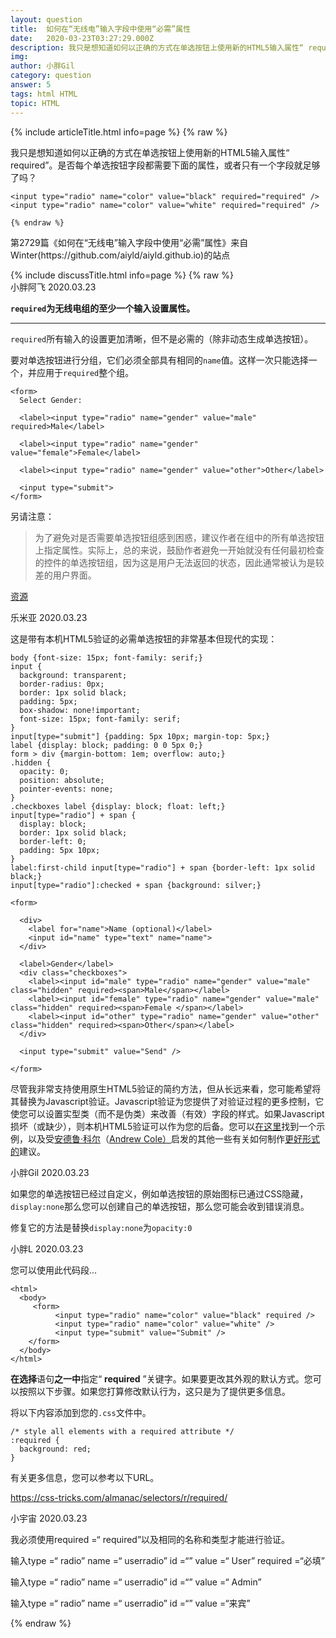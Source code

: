 ```yaml
---
layout: question
title:  如何在“无线电”输入字段中使用“必需”属性
date:   2020-03-23T03:27:29.000Z
description: 我只是想知道如何以正确的方式在单选按钮上使用新的HTML5输入属性“ required”。是否每个单选按钮字段都需要下面的属性，或者只有一个字段就足够了吗...
img: 
author: 小胖Gil
category: question
answer: 5
tags: html HTML
topic: HTML
---
```

<div class="article-root">
  <div class="article">
    {% include articleTitle.html info=page %}
    {% raw %}
    <div class="article-content"><p><font style="vertical-align: inherit;"><font style="vertical-align: inherit;">我只是想知道如何以正确的方式在单选按钮上使用新的HTML5输入属性“ required”。</font><font style="vertical-align: inherit;">是否每个单选按钮字段都需要下面的属性，或者只有一个字段就足够了吗？   </font></font></p>

<pre><code>&lt;input type="radio" name="color" value="black" required="required" /&gt;<font></font>
&lt;input type="radio" name="color" value="white" required="required" /&gt;<font></font>
</code></pre></div>
    {% endraw %}
  </div>
  <p class="winter_mark">第2729篇《如何在“无线电”输入字段中使用“必需”属性》来自Winter(https://github.com/aiyld/aiyld.github.io)的站点</p>
  <div class="discuss-wrapper">
    {% include discussTitle.html info=page %}
    {% raw %}
    <div class="discuss-list">
    <div class="discuss-item">
        <div class="discuss-parent">
          <div class="discuss-meta">
            <span class="discuss-user">小胖阿飞</span>
            <span class="discuss-time">2020.03.23</span>
          </div>
          <div class="discuss-comment"><p><strong><font style="vertical-align: inherit;"></font><code>required</code><font style="vertical-align: inherit;"><font style="vertical-align: inherit;">为无线电组的至少一个输入</font><font style="vertical-align: inherit;">设置</font><font style="vertical-align: inherit;">属性。</font></font></strong></p>

<hr>

<p><font style="vertical-align: inherit;"></font><code>required</code><font style="vertical-align: inherit;"><font style="vertical-align: inherit;">所有输入的</font><font style="vertical-align: inherit;">设置</font><font style="vertical-align: inherit;">更加清晰，但不是必需的（除非动态生成单选按钮）。</font></font></p>

<p><font style="vertical-align: inherit;"><font style="vertical-align: inherit;">要对单选按钮进行分组，它们必须全部具有相同的</font></font><code>name</code><font style="vertical-align: inherit;"><font style="vertical-align: inherit;">值。</font><font style="vertical-align: inherit;">这样一次只能选择一个，并应用于</font></font><code>required</code><font style="vertical-align: inherit;"><font style="vertical-align: inherit;">整个组。</font></font></p>

<p></p><div class="snippet" data-lang="js" data-hide="false" data-console="true" data-babel="false">
<div class="snippet-code">
<pre class="snippet-code-html lang-html prettyprint-override"><code>&lt;form&gt;<font></font>
  Select Gender:<font></font>
<font></font>
  &lt;label&gt;&lt;input type="radio" name="gender" value="male" required&gt;Male&lt;/label&gt;<font></font>
<font></font>
  &lt;label&gt;&lt;input type="radio" name="gender" value="female"&gt;Female&lt;/label&gt;<font></font>
<font></font>
  &lt;label&gt;&lt;input type="radio" name="gender" value="other"&gt;Other&lt;/label&gt;<font></font>
<font></font>
  &lt;input type="submit"&gt;<font></font>
&lt;/form&gt;</code></pre>
</div>
</div>
<p></p>

<p><font style="vertical-align: inherit;"><font style="vertical-align: inherit;">另请注意：</font></font></p>

<blockquote>
  <p><font style="vertical-align: inherit;"><font style="vertical-align: inherit;">为了避免对是否需要单选按钮组感到困惑，建议作者在组中的所有单选按钮上指定属性。</font><font style="vertical-align: inherit;">实际上，总的来说，鼓励作者避免一开始就没有任何最初检查的控件的单选按钮组，因为这是用户无法返回的状态，因此通常被认为是较差的用户界面。</font></font></p>
</blockquote>

<p><a href="http://www.w3.org/TR/html5/forms.html#the-required-attribute" rel="noreferrer"><font style="vertical-align: inherit;"><font style="vertical-align: inherit;">资源</font></font></a></p></div>
        </div></div><div class="discuss-item">
        <div class="discuss-parent">
          <div class="discuss-meta">
            <span class="discuss-user">乐米亚</span>
            <span class="discuss-time">2020.03.23</span>
          </div>
          <div class="discuss-comment"><p><font style="vertical-align: inherit;"><font style="vertical-align: inherit;">这是带有本机HTML5验证的必需单选按钮的非常基本但现代的实现：</font></font></p>

<p></p><div class="snippet" data-lang="js" data-hide="false" data-console="true" data-babel="false">
<div class="snippet-code">
<pre class="snippet-code-css lang-css prettyprint-override"><code>body {font-size: 15px; font-family: serif;}<font></font>
input {<font></font>
  background: transparent;<font></font>
  border-radius: 0px;<font></font>
  border: 1px solid black;<font></font>
  padding: 5px;<font></font>
  box-shadow: none!important;<font></font>
  font-size: 15px; font-family: serif;<font></font>
}<font></font>
input[type="submit"] {padding: 5px 10px; margin-top: 5px;}<font></font>
label {display: block; padding: 0 0 5px 0;}<font></font>
form &gt; div {margin-bottom: 1em; overflow: auto;}<font></font>
.hidden {<font></font>
  opacity: 0; <font></font>
  position: absolute; <font></font>
  pointer-events: none;<font></font>
}<font></font>
.checkboxes label {display: block; float: left;}<font></font>
input[type="radio"] + span {<font></font>
  display: block;<font></font>
  border: 1px solid black;<font></font>
  border-left: 0;<font></font>
  padding: 5px 10px;<font></font>
}<font></font>
label:first-child input[type="radio"] + span {border-left: 1px solid black;}<font></font>
input[type="radio"]:checked + span {background: silver;}</code></pre>
<pre class="snippet-code-html lang-html prettyprint-override"><code>&lt;form&gt;<font></font>
<font></font>
  &lt;div&gt;<font></font>
    &lt;label for="name"&gt;Name (optional)&lt;/label&gt;<font></font>
    &lt;input id="name" type="text" name="name"&gt;<font></font>
  &lt;/div&gt;<font></font>
<font></font>
  &lt;label&gt;Gender&lt;/label&gt;<font></font>
  &lt;div class="checkboxes"&gt;<font></font>
    &lt;label&gt;&lt;input id="male" type="radio" name="gender" value="male" class="hidden" required&gt;&lt;span&gt;Male&lt;/span&gt;&lt;/label&gt;<font></font>
    &lt;label&gt;&lt;input id="female" type="radio" name="gender" value="male" class="hidden" required&gt;&lt;span&gt;Female &lt;/span&gt;&lt;/label&gt;<font></font>
    &lt;label&gt;&lt;input id="other" type="radio" name="gender" value="other" class="hidden" required&gt;&lt;span&gt;Other&lt;/span&gt;&lt;/label&gt;<font></font>
  &lt;/div&gt;<font></font>
<font></font>
  &lt;input type="submit" value="Send" /&gt;<font></font>
<font></font>
&lt;/form&gt;</code></pre>
</div>
</div>
<p></p>

<p><font style="vertical-align: inherit;"><font style="vertical-align: inherit;">尽管我非常支持使用原生HTML5验证的简约方法，但从长远来看，您可能希望将其替换为Javascript验证。</font><font style="vertical-align: inherit;">Javascript验证为您提供了对验证过程的更多控制，它使您可以设置实型类（而不是伪类）来改善（有效）字段的样式。</font><font style="vertical-align: inherit;">如果Javascript损坏（或缺少），则本机HTML5验证可以作为您的后备。</font><font style="vertical-align: inherit;">您可以</font></font><a href="https://jekyllcodex.org/contact/" rel="nofollow noreferrer"><font style="vertical-align: inherit;"><font style="vertical-align: inherit;">在这里</font></font></a><font style="vertical-align: inherit;"><font style="vertical-align: inherit;">找到一个示例</font><font style="vertical-align: inherit;">，以及</font><font style="vertical-align: inherit;">受</font><a href="https://uxdesign.cc/design-better-forms-96fadca0f49c" rel="nofollow noreferrer"><font style="vertical-align: inherit;">安德鲁·科尔</font></a><font style="vertical-align: inherit;">（</font><a href="https://uxdesign.cc/design-better-forms-96fadca0f49c" rel="nofollow noreferrer"><font style="vertical-align: inherit;">Andrew Cole）</font></a><font style="vertical-align: inherit;">启发的</font><font style="vertical-align: inherit;">其他一些有关如何制作</font></font><a href="https://jekyllcodex.org/without-plugin/better-forms/" rel="nofollow noreferrer"><font style="vertical-align: inherit;"><font style="vertical-align: inherit;">更好形式的</font></font></a><font style="vertical-align: inherit;"><font style="vertical-align: inherit;">建议</font><font style="vertical-align: inherit;">。</font></font><a href="https://uxdesign.cc/design-better-forms-96fadca0f49c" rel="nofollow noreferrer"><font style="vertical-align: inherit;"></font></a><font style="vertical-align: inherit;"></font></p></div>
        </div></div><div class="discuss-item">
        <div class="discuss-parent">
          <div class="discuss-meta">
            <span class="discuss-user">小胖Gil</span>
            <span class="discuss-time">2020.03.23</span>
          </div>
          <div class="discuss-comment"><p><font style="vertical-align: inherit;"><font style="vertical-align: inherit;">如果您的单选按钮已经过自定义，例如单选按钮的原始图标已通过CSS隐藏，</font></font><code>display:none</code><font style="vertical-align: inherit;"><font style="vertical-align: inherit;">那么您可以创建自己的单选按钮，那么您可能会收到错误消息。</font></font></p>

<p><font style="vertical-align: inherit;"><font style="vertical-align: inherit;">修复它的方法是替换</font></font><code>display:none</code><font style="vertical-align: inherit;"><font style="vertical-align: inherit;">为</font></font><code>opacity:0</code></p></div>
        </div></div><div class="discuss-item">
        <div class="discuss-parent">
          <div class="discuss-meta">
            <span class="discuss-user">小胖L</span>
            <span class="discuss-time">2020.03.23</span>
          </div>
          <div class="discuss-comment"><p><font style="vertical-align: inherit;"><font style="vertical-align: inherit;">您可以使用此代码段...</font></font></p>

<pre><code>&lt;html&gt;<font></font>
  &lt;body&gt;<font></font>
     &lt;form&gt;<font></font>
          &lt;input type="radio" name="color" value="black" required /&gt;<font></font>
          &lt;input type="radio" name="color" value="white" /&gt;<font></font>
          &lt;input type="submit" value="Submit" /&gt;<font></font>
    &lt;/form&gt;<font></font>
  &lt;/body&gt;<font></font>
&lt;/html&gt;<font></font>
</code></pre>

<p><font style="vertical-align: inherit;"><strong><font style="vertical-align: inherit;">在选择</font></strong><font style="vertical-align: inherit;">语句</font><strong><font style="vertical-align: inherit;">之一中</font></strong><font style="vertical-align: inherit;">指定“ </font></font><strong><font style="vertical-align: inherit;"><font style="vertical-align: inherit;">required</font></font></strong><font style="vertical-align: inherit;"><font style="vertical-align: inherit;"> ”关键字</font><font style="vertical-align: inherit;">。</font><font style="vertical-align: inherit;">如果要更改其外观的默认方式。</font><font style="vertical-align: inherit;">您可以按照以下步骤。</font><font style="vertical-align: inherit;">如果您打算修改默认行为，这只是为了提供更多信息。</font></font><strong><font style="vertical-align: inherit;"></font></strong><font style="vertical-align: inherit;"></font></p>

<p><font style="vertical-align: inherit;"><font style="vertical-align: inherit;">将以下内容添加到您的</font></font><code>.css</code><font style="vertical-align: inherit;"><font style="vertical-align: inherit;">文件中。</font></font></p>

<pre><code>/* style all elements with a required attribute */<font></font>
:required {<font></font>
  background: red;<font></font>
}<font></font>
</code></pre>

<p><font style="vertical-align: inherit;"><font style="vertical-align: inherit;">有关更多信息，您可以参考以下URL。</font></font></p>

<p><a href="https://css-tricks.com/almanac/selectors/r/required/" rel="nofollow noreferrer"><font style="vertical-align: inherit;"><font style="vertical-align: inherit;">https://css-tricks.com/almanac/selectors/r/required/</font></font></a></p></div>
        </div></div><div class="discuss-item">
        <div class="discuss-parent">
          <div class="discuss-meta">
            <span class="discuss-user">小宇宙</span>
            <span class="discuss-time">2020.03.23</span>
          </div>
          <div class="discuss-comment"><p><font style="vertical-align: inherit;"><font style="vertical-align: inherit;">我必须使用required =“ required”以及相同的名称和类型才能进行验证。</font></font></p>

<p><font style="vertical-align: inherit;"><font style="vertical-align: inherit;">输入type =“ radio” name =“ userradio” id =“” value =“ User” required =“必填”</font></font></p>

<p><font style="vertical-align: inherit;"><font style="vertical-align: inherit;">输入type =“ radio” name =“ userradio” id =“” value =“ Admin” </font></font></p>

<p><font style="vertical-align: inherit;"><font style="vertical-align: inherit;">输入type =“ radio” name =“ userradio” id =“” value =“来宾” </font></font></p></div>
        </div></div>
    </div>
    {% endraw %}
  </div>
<div>
